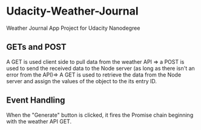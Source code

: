 # Udacity-Weather-Journal
Weather Journal App Project for Udacity Nanodegree
## GETs and POST
A GET is used client side to pull data from the weather API => a POST is used to send the received data to the Node server (as long as there isn't an error from the API)=>
A GET is used to retrieve the data from the Node server and assign the values of the object to the its entry ID.
## Event Handling
When the "Generate" button is clicked, it fires the Promise chain beginning with the weather API GET.
